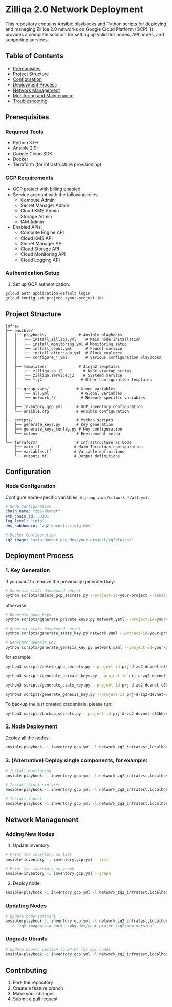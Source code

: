 # Zilliqa 2.0 Network Deployment

This repository contains Ansible playbooks and Python scripts for deploying and managing Zilliqa 2.0 networks on Google Cloud Platform (GCP). It provides a complete solution for setting up validator nodes, API nodes, and supporting services.

## Table of Contents
- [Prerequisites](#prerequisites)
- [Project Structure](#project-structure)
- [Configuration](#configuration)
- [Deployment Process](#deployment-process)
- [Network Management](#network-management)
- [Monitoring and Maintenance](#monitoring-and-maintenance)
- [Troubleshooting](#troubleshooting)

## Prerequisites

### Required Tools
- Python 3.9+
- Ansible 2.9+
- Google Cloud SDK
- Docker
- Terraform (for infrastructure provisioning)

### GCP Requirements
- GCP project with billing enabled
- Service account with the following roles:
  - Compute Admin
  - Secret Manager Admin
  - Cloud KMS Admin
  - Storage Admin
  - IAM Admin
- Enabled APIs:
  - Compute Engine API
  - Cloud KMS API
  - Secret Manager API
  - Cloud Storage API
  - Cloud Monitoring API
  - Cloud Logging API

### Authentication Setup
1. Set up GCP authentication:
```bash
gcloud auth application-default login
gcloud config set project <your-project-id>
```

## Project Structure

```
infra/
├── ansible/
│   ├── playbooks/              # Ansible playbooks
│   │   ├── install_zilliqa.yml    # Main node installation
│   │   ├── install_monitoring.yml # Monitoring setup
│   │   ├── install_spout.yml      # Faucet service
│   │   ├── install_otterscan.yml  # Block explorer
│   │   └── configure_*.yml        # Various configuration playbooks
│   │
│   ├── templates/              # Jinja2 templates
│   │   ├── zilliqa.sh.j2         # Node startup script
│   │   ├── zilliqa.service.j2    # Systemd service
│   │   └── *.j2                 # Other configuration templates
│   │
│   ├── group_vars/            # Group variables
│   │   ├── all.yml              # Global variables
│   │   └── network_*/           # Network-specific variables
│   │
│   ├── inventory.gcp.yml      # GCP inventory configuration
│   └── ansible.cfg            # Ansible configuration
│
├── scripts/                   # Python scripts
│   ├── generate_keys.py       # Key generation
│   ├── generate_keys_config.py # Key configuration
│   └── setenv                 # Environment setup
│
└── terraform/                 # Infrastructure as Code
    ├── main.tf               # Main Terraform configuration
    ├── variables.tf          # Variable definitions
    └── outputs.tf            # Output definitions
```

## Configuration

### Node Configuration
Configure node-specific variables in `group_vars/network_*/all.yml`:

```yaml
# Node Configuration
chain_name: "zq2-devnet"
eth_chain_id: 33101
log_level: "info"
dns_subdomain: "zq2-devnet.zilstg.dev"

# Docker Configuration
zq2_image: "asia-docker.pkg.dev/your-project/zq2:latest"
```

## Deployment Process


### 1. Key Generation

If you want to remove the previously generated key:

```bash
# Generate stats dashboard secret
python scripts/delete_gcp_secrets.py --project-id=your-project --label-key "zq2-network" --label-value "network_name" --force
```

otherwise:

```bash
# Generate node keys
python scripts/generate_private_keys.py network.yaml --project-id=your-project

# Generate stats dashboard secret
python scripts/generate_stats_key.py network.yaml --project-id=your-project

# Generate genesis key
python scripts/generate_genesis_key.py network.yaml --project-id=your-project
```

for example:
```bash
python3 scripts/delete_gcp_secrets.py --project-id prj-d-zq2-devnet-c83bkpsd --label-value "zq2-infratest" --force

python3 scripts/generate_private_keys.py --project-id prj-d-zq2-devnet-c83bkpsd ../../zq2-infratest.yaml

python3 scripts/generate_stats_key.py --project-id prj-d-zq2-devnet-c83bkpsd ../../zq2-infratest.yaml

python3 scripts/generate_genesis_key.py --project-id prj-d-zq2-devnet-c83bkpsd ../../zq2-infratest.yaml
```


To backup the just created credentials, please run:
```bash
python3 scripts/backup_secrets.py --project-id prj-d-zq2-devnet-c83bkpsd --label-value "zq2-infratest" --vault "<VALUE_NAME>" --force
```

### 2. Node Deployment

Deploy all the nodes:

```bash
ansible-playbook -i inventory.gcp.yml -l network_zq2_infratest,localhost playbooks/node_provision.yml
```

### 3. (Alternative) Deploy single components, for example:
```bash
# Install monitoring
ansible-playbook -i inventory.gcp.yml -l network_zq2_infratest,localhost playbooks/install_monitoring.yml

# Install block explorer
ansible-playbook -i inventory.gcp.yml -l network_zq2_infratest,localhost playbooks/install_otterscan.yml

# Install faucet
ansible-playbook -i inventory.gcp.yml -l network_zq2_infratest,localhost playbooks/install_spout.yml
```

## Network Management

### Adding New Nodes
1. Update inventory:
```bash
# Print the inventory as list
ansible-inventory -i inventory.gcp.yml --list 

# Print the inventory as graph
ansible-inventory -i inventory.gcp.yml --graph
```

2. Deploy node:
```bash
ansible-playbook -i inventory.gcp.yml -l network_zq2_infratest,localhost playbooks/install_zilliqa.yml --limit role_validator
```

### Updating Nodes
```bash
# Update node software
ansible-playbook -i inventory.gcp.yml -l network_zq2_infratest,localhost playbooks/install_zilliqa.yml --limit role_validator \
  -e "zq2_image=asia-docker.pkg.dev/your-project/zq2:new-version"
```

### Upgrade Ubuntu
```bash
# Update Ubuntu version to 24.04 for api nodes
ansible-playbook -i inventory.gcp.yml -l network_zq2_infratest,localhost playbooks/upgrade_ubuntu.yml --limit role_api
```

## Contributing

1. Fork the repository
2. Create a feature branch
3. Make your changes
4. Submit a pull request
